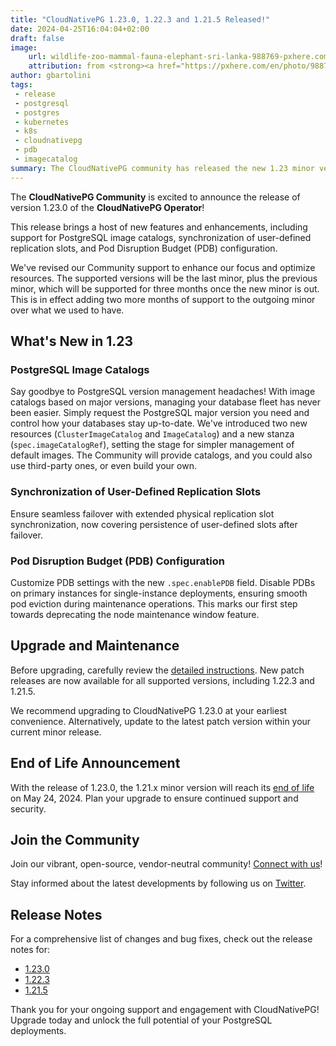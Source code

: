 ```yaml
---
title: "CloudNativePG 1.23.0, 1.22.3 and 1.21.5 Released!"
date: 2024-04-25T16:04:04+02:00
draft: false
image:
    url: wildlife-zoo-mammal-fauna-elephant-sri-lanka-988769-pxhere.com.jpg
    attribution: from <strong><a href="https://pxhere.com/en/photo/988769?utm_content=clipUser&utm_medium=referral&utm_source=pxhere">PxHere</a></strong>
author: gbartolini
tags:
 - release
 - postgresql
 - postgres
 - kubernetes
 - k8s
 - cloudnativepg
 - pdb
 - imagecatalog
summary: The CloudNativePG community has released the new 1.23 minor version and a new update for the supported 1.22 and 1.21 versions of the CloudNativePG operator.
---
```

The **CloudNativePG Community** is excited to announce the release of version
1.23.0 of the **CloudNativePG Operator**!

This release brings a host of new features and enhancements, including support
for PostgreSQL image catalogs, synchronization of user-defined replication
slots, and Pod Disruption Budget (PDB) configuration.

We've revised our Community support to enhance our focus and optimize resources.
The supported versions will be the last minor, plus the previous minor, which will be
supported for three months once the new minor is out.
This is in effect adding two more months of support to the outgoing minor over
what we used to have.

## What's New in 1.23

### PostgreSQL Image Catalogs

Say goodbye to PostgreSQL version management headaches! With image catalogs
based on major versions, managing your database fleet has never been easier.
Simply request the PostgreSQL major version you need and control how your
databases stay up-to-date. We've introduced two new resources
(`ClusterImageCatalog` and `ImageCatalog`) and a new stanza
(`spec.imageCatalogRef`), setting the stage for simpler management of default 
images.
The Community will provide catalogs, and you could also use third-party ones,
or even build your own.

### Synchronization of User-Defined Replication Slots

Ensure seamless failover with extended physical replication slot
synchronization, now covering persistence of user-defined slots after failover.

### Pod Disruption Budget (PDB) Configuration

Customize PDB settings with the new `.spec.enablePDB` field. Disable PDBs
on primary instances for single-instance deployments, ensuring smooth pod
eviction during maintenance operations. This marks our first step towards
deprecating the node maintenance window feature.

## Upgrade and Maintenance

Before upgrading, carefully review the
[detailed instructions](https://cloudnative-pg.io/documentation/current/installation_upgrade/#upgrading-to-1230-1223-or-1215).
New patch releases are now available for all supported versions, including
1.22.3 and 1.21.5.

We recommend upgrading to CloudNativePG 1.23.0 at your earliest convenience.
Alternatively, update to the latest patch version within your current minor
release.

## End of Life Announcement

With the release of 1.23.0, the 1.21.x minor version will reach its [end of
life](https://cloudnative-pg.io/documentation/1.23/supported_releases/#support-status-of-cloudnativepg-releases)
on May 24, 2024. Plan your upgrade to ensure continued support and
security.

## Join the Community

Join our vibrant, open-source, vendor-neutral community! [Connect with us](https://github.com/cloudnative-pg/cloudnative-pg?tab=readme-ov-file#communications)!

Stay informed about the latest developments by following us on
[Twitter](https://twitter.com/CloudNativePg).

## Release Notes

For a comprehensive list of changes and bug fixes, check out the release notes
for:

- [1.23.0](https://cloudnative-pg.io/documentation/1.23/release_notes/v1.23/)
- [1.22.3](https://cloudnative-pg.io/documentation/1.22/release_notes/v1.22/)
- [1.21.5](https://cloudnative-pg.io/documentation/1.21/release_notes/v1.21/)

Thank you for your ongoing support and engagement with CloudNativePG! Upgrade
today and unlock the full potential of your PostgreSQL deployments.

<!--
# About CloudNativePG

[CloudNativePG](https://cloudnative-pg.io) stands as a groundbreaking
open-source Kubernetes Operator designed explicitly for PostgreSQL workloads.
Seamlessly orchestrating the entire life cycle of a PostgreSQL cluster,
CloudNativePG takes charge from bootstrapping and configuration to ensuring
high availability, connection routing, and comprehensive backup and disaster
recovery mechanisms.
Leveraging PostgreSQL's native streaming replication, CloudNativePG efficiently
distributes data across pods, nodes, and zones, utilizing standard Kubernetes
patterns. This enables seamless scaling of replicas in a Kubernetes-native
manner, with the operator autonomously and safely reconfiguring replication as
needed.
Originally conceived and supported by [EDB](https://www.enterprisedb.com/),
CloudNativePG represents a paradigm shift in managing PostgreSQL workloads
within Kubernetes environments.

-->
<!--
Tweet
Excited to announce the release of #CloudNativePG versions 1.23.0, 1.22.3, and 1.21.5! 🚀 Update now for new features like image catalogs, user-defined replication slots synchronization, and PDB configuration. Enhance usability and squash bugs with the latest upgrade.

Learn more: https://cloudnative-pg.io/blog/cloudnative-pg-1-23.0-released/!

#PostgreSQL #operator #Kubernetes #databases #postgres

--->
